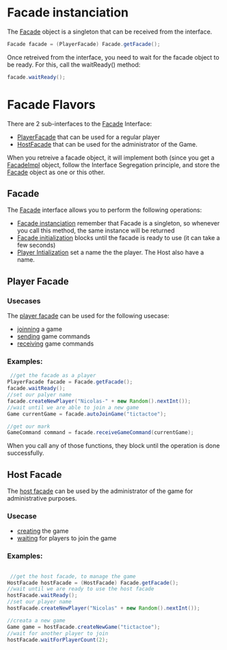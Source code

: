 # Facade instanciation

The [Facade](apidocs/fr/pantheonsorbonne/miage/Facade.html) object is a singleton that can be received from the interface.

```java
Facade facade = (PlayerFacade) Facade.getFacade();
```
Once retreived from the interface, you need to wait for the facade object to be ready. For this, call the waitReady() method:

```java
facade.waitReady();
```

# Facade Flavors

There are 2 sub-interfaces to the [Facade](apidocs/fr/pantheonsorbonne/miage/Facade.html) Interface:

* [PlayerFacade](apidocs/fr/pantheonsorbonne/miage/class-use/PlayerFacade.html) that can be used for a regular player
* [HostFacade](apidocs/fr/pantheonsorbonne/miage/class-use/HostFacade.html) that can be used for the administrator of the Game.

When you retreive a facade object, it will implement both (since you get a [FacadeImpl](apidocs/fr/pantheonsorbonne/miage/FacadeImpl.html) object, follow the Interface Segregation principle, and store the [Facade](apidocs/fr/pantheonsorbonne/miage/Facade.html) object as one or this other.

## Facade

The [Facade](apidocs/fr/pantheonsorbonne/miage/Facade.html) interface allows you to perform the following operations:

* [Facade instanciation](apidocs/fr/pantheonsorbonne/miage/Facade.html#getFacade()) remember that Facade is a singleton, so whenever you call this method, the same instance will be returned
* [Facade initialization](apidocs/fr/pantheonsorbonne/miage/Facade.html#waitReady()) blocks until the facade is ready to use (it can take a few seconds)
* [Player Intialization](apidocs/fr/pantheonsorbonne/miage/Facade.html#createNewPlayer(java.lang.String)) set a name the the player. The Host also have a name.


## Player Facade

### Usecases 

The [player facade](apidocs/fr/pantheonsorbonne/miage/PlayerFacade.html) can be used for the following usecase:

* [joinning](apidocs/fr/pantheonsorbonne/miage/PlayerFacade.html#autoJoinGame(java.lang.String)) a game
* [sending](apidocs/fr/pantheonsorbonne/miage/PlayerFacade.html#sendGameCommand(fr.pantheonsorbonne.miage.model.Game,fr.pantheonsorbonne.miage.model.GameCommand)) game commands
* [receiving](apidocs/fr/pantheonsorbonne/miage/PlayerFacade.html#sendGameCommand(fr.pantheonsorbonne.miage.model.Game,fr.pantheonsorbonne.miage.model.GameCommand)) game commands

### Examples:

```java
 //get the facade as a player
PlayerFacade facade = Facade.getFacade();
facade.waitReady();
//set our palyer name
facade.createNewPlayer("Nicolas-" + new Random().nextInt());
//wait until we are able to join a new game
Game currentGame = facade.autoJoinGame("tictactoe");

//get our mark
GameCommand command = facade.receiveGameCommand(currentGame);
```

When you call any of those functions, they block until the operation is done successfully.

## Host Facade

The [host facade](apidocs/fr/pantheonsorbonne/miage/HostFacade.html) can be used by the administrator of the game for administrative purposes.

### Usecase

* [creating](apidocs/fr/pantheonsorbonne/miage/HostFacade.html#createNewGame(java.lang.String)) the game
* [waiting](apidocs/fr/pantheonsorbonne/miage/HostFacade.html#waitForPlayerCount(int)) for players to join the game

### Examples:


```java

 //get the host facade, to manage the game
HostFacade hostFacade = (HostFacade) Facade.getFacade();
//wait until we are ready to use the host facade
hostFacade.waitReady();
//set our player name
hostFacade.createNewPlayer("Nicolas" + new Random().nextInt());

//creata a new game
Game game = hostFacade.createNewGame("tictactoe");
//wait for another player to join
hostFacade.waitForPlayerCount(2);

```

